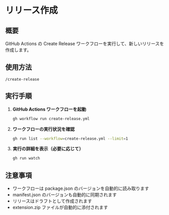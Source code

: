# リリース作成

## 概要
GitHub Actions の Create Release ワークフローを実行して、新しいリリースを作成します。

## 使用方法
```
/create-release
```

## 実行手順

1. **GitHub Actions ワークフローを起動**
   ```bash
   gh workflow run create-release.yml
   ```

2. **ワークフローの実行状況を確認**
   ```bash
   gh run list --workflow=create-release.yml --limit=1
   ```

3. **実行の詳細を表示（必要に応じて）**
   ```bash
   gh run watch
   ```

## 注意事項
- ワークフローは package.json のバージョンを自動的に読み取ります
- manifest.json のバージョンも自動的に同期されます
- リリースはドラフトとして作成されます
- extension.zip ファイルが自動的に添付されます